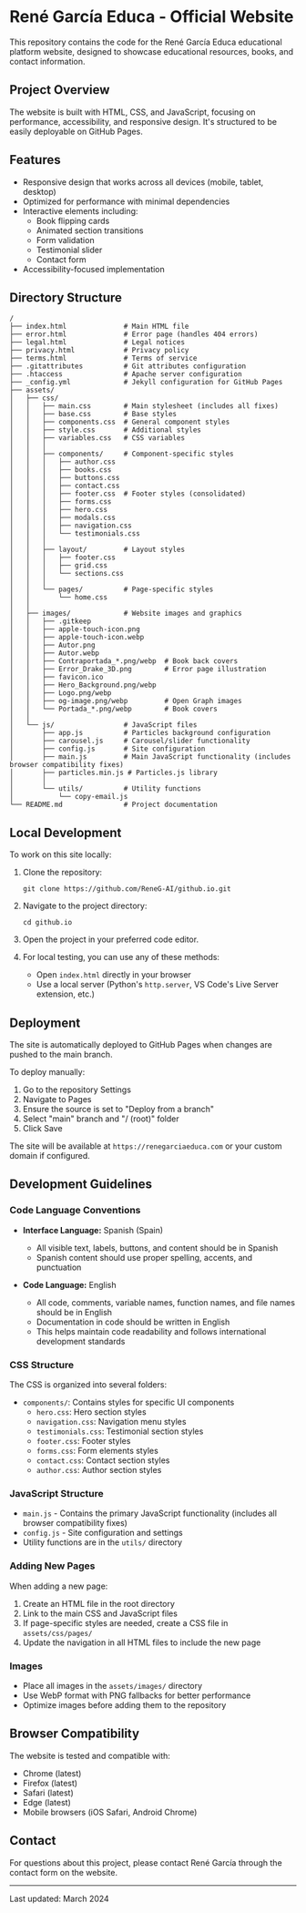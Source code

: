 # René García Educa - Official Website

This repository contains the code for the René García Educa educational platform website, designed to showcase educational resources, books, and contact information.

## Project Overview

The website is built with HTML, CSS, and JavaScript, focusing on performance, accessibility, and responsive design. It's structured to be easily deployable on GitHub Pages.

## Features

- Responsive design that works across all devices (mobile, tablet, desktop)
- Optimized for performance with minimal dependencies
- Interactive elements including:
  - Book flipping cards
  - Animated section transitions
  - Form validation
  - Testimonial slider
  - Contact form
- Accessibility-focused implementation

## Directory Structure

```
/
├── index.html              # Main HTML file
├── error.html              # Error page (handles 404 errors)
├── legal.html              # Legal notices
├── privacy.html            # Privacy policy
├── terms.html              # Terms of service
├── .gitattributes          # Git attributes configuration
├── .htaccess               # Apache server configuration
├── _config.yml             # Jekyll configuration for GitHub Pages
├── assets/
│   ├── css/
│   │   ├── main.css        # Main stylesheet (includes all fixes)
│   │   ├── base.css        # Base styles
│   │   ├── components.css  # General component styles
│   │   ├── style.css       # Additional styles
│   │   ├── variables.css   # CSS variables
│   │   │
│   │   ├── components/     # Component-specific styles
│   │   │   ├── author.css
│   │   │   ├── books.css
│   │   │   ├── buttons.css
│   │   │   ├── contact.css
│   │   │   ├── footer.css  # Footer styles (consolidated)
│   │   │   ├── forms.css
│   │   │   ├── hero.css
│   │   │   ├── modals.css
│   │   │   ├── navigation.css
│   │   │   └── testimonials.css
│   │   │
│   │   ├── layout/         # Layout styles
│   │   │   ├── footer.css
│   │   │   ├── grid.css
│   │   │   └── sections.css
│   │   │
│   │   └── pages/          # Page-specific styles
│   │       └── home.css
│   │
│   ├── images/             # Website images and graphics
│   │   ├── .gitkeep
│   │   ├── apple-touch-icon.png
│   │   ├── apple-touch-icon.webp
│   │   ├── Autor.png
│   │   ├── Autor.webp
│   │   ├── Contraportada_*.png/webp  # Book back covers
│   │   ├── Error_Drake_3D.png        # Error page illustration
│   │   ├── favicon.ico
│   │   ├── Hero_Background.png/webp
│   │   ├── Logo.png/webp
│   │   ├── og-image.png/webp         # Open Graph images
│   │   └── Portada_*.png/webp        # Book covers
│   │
│   └── js/                 # JavaScript files
│       ├── app.js          # Particles background configuration
│       ├── carousel.js     # Carousel/slider functionality
│       ├── config.js       # Site configuration
│       ├── main.js         # Main JavaScript functionality (includes browser compatibility fixes)
│       ├── particles.min.js # Particles.js library
│       │
│       └── utils/          # Utility functions
│           └── copy-email.js
└── README.md               # Project documentation
```

## Local Development

To work on this site locally:

1. Clone the repository:
   ```
   git clone https://github.com/ReneG-AI/github.io.git
   ```

2. Navigate to the project directory:
   ```
   cd github.io
   ```

3. Open the project in your preferred code editor.

4. For local testing, you can use any of these methods:
   - Open `index.html` directly in your browser
   - Use a local server (Python's `http.server`, VS Code's Live Server extension, etc.)

## Deployment

The site is automatically deployed to GitHub Pages when changes are pushed to the main branch.

To deploy manually:

1. Go to the repository Settings
2. Navigate to Pages
3. Ensure the source is set to "Deploy from a branch"
4. Select "main" branch and "/ (root)" folder
5. Click Save

The site will be available at `https://renegarciaeduca.com` or your custom domain if configured.

## Development Guidelines

### Code Language Conventions

- **Interface Language:** Spanish (Spain)
  - All visible text, labels, buttons, and content should be in Spanish
  - Spanish content should use proper spelling, accents, and punctuation

- **Code Language:** English
  - All code, comments, variable names, function names, and file names should be in English
  - Documentation in code should be written in English
  - This helps maintain code readability and follows international development standards

### CSS Structure

The CSS is organized into several folders:

- `components/`: Contains styles for specific UI components
  - `hero.css`: Hero section styles
  - `navigation.css`: Navigation menu styles 
  - `testimonials.css`: Testimonial section styles
  - `footer.css`: Footer styles
  - `forms.css`: Form elements styles
  - `contact.css`: Contact section styles
  - `author.css`: Author section styles

### JavaScript Structure

- `main.js` - Contains the primary JavaScript functionality (includes all browser compatibility fixes)
- `config.js` - Site configuration and settings
- Utility functions are in the `utils/` directory

### Adding New Pages

When adding a new page:
1. Create an HTML file in the root directory
2. Link to the main CSS and JavaScript files
3. If page-specific styles are needed, create a CSS file in `assets/css/pages/`
4. Update the navigation in all HTML files to include the new page

### Images

- Place all images in the `assets/images/` directory
- Use WebP format with PNG fallbacks for better performance
- Optimize images before adding them to the repository

## Browser Compatibility

The website is tested and compatible with:
- Chrome (latest)
- Firefox (latest)
- Safari (latest)
- Edge (latest)
- Mobile browsers (iOS Safari, Android Chrome)

## Contact

For questions about this project, please contact René García through the contact form on the website.

---

Last updated: March 2024
